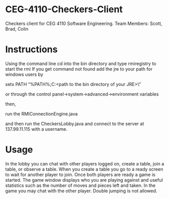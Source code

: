 CEG-4110-Checkers-Client
========================

Checkers client for CEG 4110 Software Engineering. Team Members: Scott, Brad, Colin

Instructions
========================

Using the command line cd into the bin directory and type rmiregistry to start the rmi
If you get command not found add the jre to your path for windows users by

setx PATH “%PATH%;C:\<path to the bin directory of your JRE>\”

or through the control panel->system->advanced->environment variables

then,

run the RMIConnectionEngine.java

and then run the CheckersLobby.java and connect to the server at 137.99.11.115 with a username.

Usage
========================

In the lobby you can chat with other players logged on, create a table, join a table, or observe a table. When you
create a table you go to a ready screen to wait for another player to join. Once both players are ready
a game is started. The game window displays who you are playing against and useful statistics such as the 
number of moves and pieces left and taken. In the game you may chat with the other player. 
Double jumping is not allowed.
